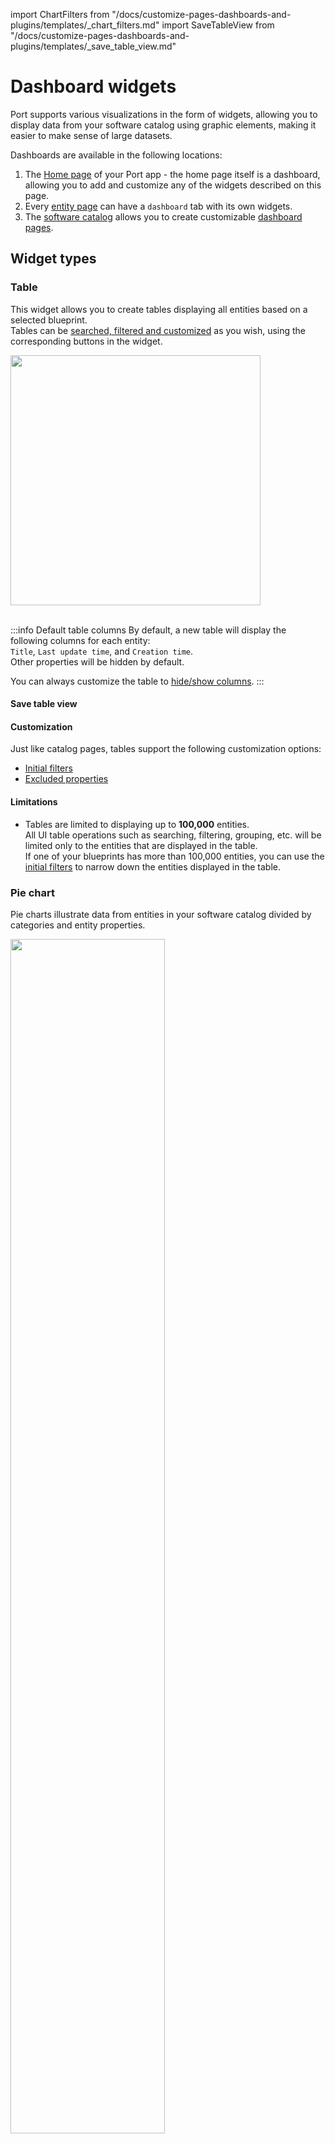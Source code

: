 import ChartFilters from "/docs/customize-pages-dashboards-and-plugins/templates/_chart_filters.md"
import SaveTableView from "/docs/customize-pages-dashboards-and-plugins/templates/_save_table_view.md"

# Dashboard widgets

Port supports various visualizations in the form of widgets, allowing you to display data from your software catalog using graphic elements, making it easier to make sense of large datasets.

Dashboards are available in the following locations:

1. The [Home page](https://app.getport.io/organization/home) of your Port app - the home page itself is a dashboard, allowing you to add and customize any of the widgets described on this page.
2. Every [entity page](/customize-pages-dashboards-and-plugins/page/entity-page#dashboard-widgets) can have a `dashboard` tab with its own widgets.
3. The [software catalog](https://app.getport.io/services) allows you to create customizable [dashboard pages](/customize-pages-dashboards-and-plugins/page/dashboard-page).

## Widget types

### Table

This widget allows you to create tables displaying all entities based on a selected blueprint.  
Tables can be [searched, filtered and customized](/customize-pages-dashboards-and-plugins/page/catalog-page#customization) as you wish, using the corresponding buttons in the widget.

<img src='/img/software-catalog/widgets/tableExample.png' width='400rem' />
<br/><br/>

:::info Default table columns
By default, a new table will display the following columns for each entity:  
`Title`, `Last update time`, and `Creation time`.  
Other properties will be hidden by default.  

You can always customize the table to [hide/show columns](/customize-pages-dashboards-and-plugins/page/catalog-page?create-page=ui#hideshow-columns).
:::

#### Save table view

<SaveTableView />

#### Customization

Just like catalog pages, tables support the following customization options:

- [Initial filters](/customize-pages-dashboards-and-plugins/page/catalog-page/#initial-filters)
- [Excluded properties](/customize-pages-dashboards-and-plugins/page/catalog-page/#excluded-properties)

#### Limitations

- Tables are limited to displaying up to **100,000** entities.  
  All UI table operations such as searching, filtering, grouping, etc. will be limited only to the entities that are displayed in the table.  
  If one of your blueprints has more than 100,000 entities, you can use the [initial filters](/customize-pages-dashboards-and-plugins/page/catalog-page/#initial-filters) to narrow down the entities displayed in the table.

### Pie chart

Pie charts illustrate data from entities in your software catalog divided by categories and entity properties.

<img src='/img/software-catalog/widgets/pieChartExample.png' width='70%' />

#### Visualization properties

| Field                   | Type     | Description                                                                                                                  | Default | Required |
| ----------------------- | -------- | ---------------------------------------------------------------------------------------------------------------------------- | ------- | -------- |
| `Title`                 | `String` | Pie chart title                                                                                                              | `null`  | `true`   |
| `Icon`                  | `String` | Pie chart Icon                                                                                                               | `null`  | `false`  |
| `Description`           | `String` | Pie chart description                                                                                                        | `null`  | `false`  |
| `Blueprint`             | `String` | The chosen blueprint from which related entities data is visualized                                                          | `null`  | `true`   |
| `Breakdown by property` | `String` | Group your chart by a specific property                                                                                      | `null`  | `true`   |
| `Filters`               | `Array`  | Filters to include or exclude specific data based on Port's [Search Rules](/search-and-query/search-and-query.md#rules) | []      | `false`  |

### Number chart

Number charts display a number value related to an entity and its properties.

You can choose one of these chart types:
* **Display single property** - display a property from a specific entity.
* **Count entities** - display the amount of related entities or show an average by time.  
* **Aggregate by property** - apply an aggregation function on number properties from multiple entities. 

:::note
You can also filter entities so the aggregation number chart will only apply to a limited set of entities with Port's [Search Rules](/search-and-query/search-and-query.md#rules)
::: 

![Number Chart](/img/software-catalog/widgets/numberChartExample.png)

#### Number chart properties

| Field             | Type     | Description                                                                                                                                                                                                                                 | Default    | Required |
| ----------------- | -------- | ------------------------------------------------------------------------------------------------------------------------------------------------------------------------------------------------------------------------------------------- | ---------- | -------- |
| `Title`           | `String` | Number Chart title                                                                                                                                                                                                                          | `null`     | `true`   |
| `Icon`            | `String` | Number Chart Icon                                                                                                                                                                                                                           | `null`     | `false`  |
| `Description`     | `String` | Number Chart description                                                                                                                                                                                                                    | `null`     | `false`  |
| `Chart type`    | `String` | Defines the operation type for the chart. Possible values: `Display single property`, `Count entities`, `Aggregate by property`                                                                                                                      | `null` | `true`   |
| `Blueprint`       | `String` | The chosen blueprint from which related entities data is visualized from                                                                                                                                                                    | `null`     | `true`   |

**Chart type: display single property** 

| Field             | Type     | Description                                                                                                                                                                                                                                 | Default    | Required |
| ----------------- | -------- | ------------------------------------------------------------------------------------------------------------------------------------------------------------------------------------------------------------------------------------------- | ---------- | -------- |
| `Entity`       | `String` | The chosen entity from which property data is visualized from                                                                                                                                                                    | `null`     | `true`   |
| `Property`        | `String` | The number property which will be visualized                                                 | `null`     | `true`   |                                                                                     | `null`     | `true`   |


**Chart type: Count entities**

| Field             | Type     | Description                                                                                                                                                                                                                                 | Default    | Required |
| ----------------- | -------- | ------------------------------------------------------------------------------------------------------------------------------------------------------------------------------------------------------------------------------------------- | ---------- | -------- |
| `Function`        | `String` | `count` and `average` (by time).                                                   | `null`     | `true`   |
| `Average of`      | `String` | `hour`, `day`, `week` and `month`. | `null`     | `true`   |
| `Measure time by` | `String` | Used to specify an alternative property to use as the time property for the average calculation instead of the default field which is `createdAt`.                                                                                          | `createdAt`     | `false`  |
| `Additional filters`         | `Array`  | Filters to include or exclude specific data based on Port's [search rules](/search-and-query/search-and-query.md#rules)                                                                                                                | []         | `false`  |
| `Unit`            | `String` | The unit of the number chart. Possible Values: `%`, `$`, `£`, `€`, `none`, `custom`                                                                                                                                                         | `null`     | `true`   |
| `Custom unit`      | `String` | Text to display below the number value. The `unitCustom` key is only available when `unit` equals to `custom`                                                                                                                               | `null`     | `true`   |
| `Unit alignment`   | `String` | `left`, `right`, `bottom`.                                                                                                                                                                                                                  | `null`     | `true`   |

**Chart type: Aggregate by property** 

| Field             | Type     | Description                                                                                                                                                                                                                                 | Default    | Required |
| ----------------- | -------- | ------------------------------------------------------------------------------------------------------------------------------------------------------------------------------------------------------------------------------------------- | ---------- | -------- |
| `Property`        | `String` | The number chart value will be the selected property's aggregated value (according to the chosen function) | `null`     | `true`   |
| `Function`        | `String` | `sum`, `min`, `max`, `average` and `median` | `null`     | `true`   |
| `Average of`      | `String` | `hour`, `day`, `week`, `month` and `total` (divide the sum by the number of entities) | `null`     | `true`   |
| `Measure time by` | `String` | Used to specify an alternative property to use as the time property for the average calculation instead of the default field which is `createdAt`.                                                                                          | `createdAt`     | `false`  |
| `Additional filters`         | `Array`  | Filters to include or exclude specific data based on Port's [search rules](/search-and-query/search-and-query.md#rules)                                                                                                                | []         | `false`  |
| `Unit`            | `String` | The unit of the number chart. Possible Values: `%`, `$`, `£`, `€`, `none`, `custom`                                                                                                                                                         | `null`     | `true`   |
| `Custom unit`      | `String` | Text to display below the number value. The `unitCustom` key is only available when `unit` equals to `custom`                                                                                                                               | `null`     | `true`   |
| `Unit alignment`   | `String` | `left`, `right`, `bottom`.                                                                                                                                                                                                                  | `null`     | `true`   |




:::note
When performing calculations of average time intervals, such as by hour, day, week, or month, it is important to note that any partial interval is considered as a full interval. This approach ensures consistency across different time units.

For example, if the dataset includes information spanning across 2 hours and 20 minutes, but the selected average timeframe is `hour`, then the summed value will be divided by 3 hours.
:::

### Line chart

Line charts display trends of `number` properties over time.  

Port offers two types of line charts:
1. [Property history (single entity)](#1-property-history-single-entity) - displays the values of one or more properties of a single entity.
2. [Aggregate property (all entities)](#2-aggregate-property-all-entities) - displays the aggregated values of one or more properties across all entities of a specific blueprint.

#### 1. Property history (single entity)

This chart type displays the values of one or more properties of a **single entity** over time.  

When creating this type of line chart:

1. Choose the **blueprint** you want to visualize.

2. Under the `Y axis` section
   - Give the axis a title.
   
   - Choose the **entity** you want to visualize.
   
   - Select one or more of the entity's `number` **properties** to visualize.

3. Under the `X axis` section:
   - Give the axis a title.

   - Choose a **time interval**, which is the amount of time between each data point in the chart.

   - Choose a **time range** for the chart, which is how far back in time the chart will display data (the maximum is 1 year).  
     Note that the available time ranges differ according to the selected time interval.

:::tip Specific entity page
When creating a line chart in an [entity page](/customize-pages-dashboards-and-plugins/page/entity-page#dashboard-widgets), the chosen entity will be the entity whose page you are on.
:::

For example, here is a line chart displaying a service's resource usage over the span of a week, in daily intervals:
<img src='/img/software-catalog/widgets/lineChartExample.png' width='100%' border='1px' />
<br/><br/>

**Limitations**

- This chart type displays data starting from the time the property was created on the blueprint.  
  Note that for aggregation (and calculation) properties, the data will be available from the time the aggregation property was created, and not the properties it is aggregating.
- Line chart data is limited to the last 365 days.

#### 2. Aggregate property (all entities)

This chart type displays the aggregated values of one or more properties across **all entities** of a specific blueprint.  
Each property will be displayed as a separate line in the chart.

When creating this type of line chart:

1. Choose the **blueprint** you want to visualize.

2. Under the `Y axis` section:
   - Give the axis a title.

   - Choose one or more of the blueprint's `number` **properties** to visualize.  

   - Choose an **aggregation function**, which is the operation to apply to the selected properties across all entities, for each time interval.  
     The possible values are:
     - `average`: The average value of each selected property.
     - `median`: The median value of each selected property.
     - `sum`: The sum of values in each selected property.
     - `max`: The maximum value of each selected property.
     - `min`: The minimum value of each selected property.
     - `last`: The last value of each selected property.

   - Optionally, define [additional filters](#chart-filters) in order to include/exclude specific entities from the chart.  
     For example, you can filter the entities by a specific property value, or by a specific time range.

3. Under the `X axis` section:
   - Give the axis a title.
   
   - Choose one of the blueprint's `datetime` properties by which to **measure the time** of the chart data.  
     This can be the entity's creation time, last update time, or any other `datetime` property.  

   - Choose a **time interval**, which is the amount of time between each data point in the chart.

   - Choose a **time range** for the chart, which is how far back in time the chart will display data (the maximum is 1 year).  
     Note that the available time ranges differ according to the selected time interval.

For example, here is a line chart displaying the maximum cost of all services over the span of a month, in weekly intervals:
<img src='/img/software-catalog/widgets/lineChartAggregationExample.png' width='100%' border='1px' />
<br/><br/>

**Limitations**

- This chart type does not support [calculation properties](/build-your-software-catalog/customize-integrations/configure-data-model/setup-blueprint/properties/calculation-property/).
- Line chart data is limited to the last 365 days.

<!-- #### Line chart properties

| Field           | Type     | Description                                   | Default | Required |
| --------------- | -------- | --------------------------------------------- | ------- | -------- |
| `Title`         | `String` | Chart title                                   | `null`  | `true`   |
| `Icon`          | `String` | Chart Icon                                    | `null`  | `false`  |
| `Description`   | `String` | An optional description for the chart         | `null`  | `false`  |
| `Blueprint`     | `String` | The chosen blueprint                          | `null`  | `true`   |
| `Entity`        | `String` | The chosen entity                             | `null`  | `true`   |
| `Properties`    | `Array`  | The chosen `number` property/ies to visualize | `null`  | `true`   |
| `Time interval` | `String` | The time interval to display in the x-axis of the chart.<br/>Possible values: `hour`, `day`, `week`, `month` | `null` | `true` |
| `Time range`    | `String` | The time range of the displayed data.<br/>Possible values change according to selected `time interval` - the longer the interval, the longer the available ranges | `null` | `true` | -->

### Markdown

This widget allows you to display any markdown content you wish in formatted form:

<img src='/img/software-catalog/widgets/markdownWidget.png' width='500rem' />
<br/><br/>

The widget also supports a wide variety of HTML tags, allowing you to create rich content:
<details>
<summary>**Supported HTML tags (click to expand)**</summary>
```bash
'iframe',
'a',
'style',
'h1',
'h2',
'h3',
'h4',
'h5',
'h6',
'nav',
'blockquote',
'dd',
'div',
'pre',
'dl',
'hr',
'li',
'menu',
'ol',
'p',
'ul',
'b',
'br',
'cite',
'code',
'em',
'i',
'mark',
'q',
's',
'samp',
'small',
'span',
'strong',
'sub',
'sup',
'time',
'u',
'var',
'wbr',
'img',
'video',
'svg',
'caption',
'col',
'colgroup',
'table',
'tbody',
'td',
'tfoot',
'th',
'thead',
'tr'
```
</details>

:::tip Practical example
A practical example of using HTML in a markdown widget can be found in Port's [live demo](https://demo.getport.io/organization/home), in the `Catalog quick access` widget. 
:::

#### Markdown widget properties

| Field      | Type     | Description           | Default | Required |
| ---------- | -------- | --------------------- | ------- | -------- |
| `Title`    | `String` | Markdown widget title | `null`  | `true`   |
| `Icon`     | `String` | Markdown widget Icon  | `null`  | `false`  |
| `markdown` | `String` | Markdown content      | `null`  | `false`  |

#### Internal markdown links

When linking to other pages in your portal, you can use `/` as the URL base, instead of using full URLs.  

For example, you can use `<a href="/plan_my_day">` instead of `<a href="https://demo.getport.io/plan_my_day">`.

### Iframe visualization

You can create an iframe widget to display an embedded url in the dashboard. The iframe widget is useful to display external dashboards or other external content. It also appends to the iframe URL query params the entity identifier and the blueprint identifier so the embedded page can use it for various purposes.

The entity identifier will be concatenated under the `entity` query param and the blueprint identifier will be concatenated under the `blueprint` query param. For example: `https://some-iframe-url.com?entity=entity_identifier&blueprint=blueprint_identifier`.

![iFrame](/img/software-catalog/widgets/iframeWidget.png)

#### Widget properties

| Field               | Type           | Description                                                                                                                                            | Default | Required |
| ------------------- | -------------- | ------------------------------------------------------------------------------------------------------------------------------------------------------ | ------- | -------- |
| `Title`             | `String`       | Iframe widget title                                                                                                                                    | `null`  | `true`   |
| `Icon`              | `String`       | Iframe widget Icon                                                                                                                                     | `null`  | `false`  |
| `Description`       | `String`       | Iframe widget description                                                                                                                              | `null`  | `false`  |
| `URL`               | `String`       | Iframe widget url                                                                                                                                      | `null`  | `false`  |
| `URL type`          | `String`       | `public` or `protect`                                                                                                                                  | `null`  | `false`  |
| `Authorization Url` | `URL String`   | If the `URL type` is `protected` this will be required. Read more about it [here](/build-your-software-catalog/customize-integrations/configure-data-model/setup-blueprint/properties/embedded-url/authentication/#authentication-code-flow--pkce) | `null`  | `false`  |
| `clientId`          | `String`       | If the `URL type` is `protected` this will be required. Read more about it [here](/build-your-software-catalog/customize-integrations/configure-data-model/setup-blueprint/properties/embedded-url/authentication/#authentication-code-flow--pkce) | `null`  | `false`  |
| `Scopes`            | `String Array` | If the `URL type` is `protected` this will be required. Read more about it [here](/build-your-software-catalog/customize-integrations/configure-data-model/setup-blueprint/properties/embedded-url/authentication/#authentication-code-flow--pkce) | `null`  | `false`  |
| `Token URL`         | `URL String`   | If the `URL type` is `protected` this will be required. Read more about it [here](/build-your-software-catalog/customize-integrations/configure-data-model/setup-blueprint/properties/embedded-url/authentication/#authentication-code-flow--pkce) | `null`  | `false`  |

### Action card

This widget allows you to execute [self-service actions](/actions-and-automations/create-self-service-experiences) directly from any dashboard (including your homepage).

A single action card can contain one or multiple actions:

**Single action**  
To execute the action, click on the button in the bottom left corner of the widget:

<img src='/img/software-catalog/widgets/actionCardSingle.png' width='50%' />
<br/><br/>

**Multiple actions**  
When choosing multiple actions, you can choose your own title for the widget.  
To execute an action, click on the ⚡ button next to it:

<img src='/img/software-catalog/widgets/actionCardMultiple.png' width='45%' />


### Action runs

This widget allows you to create a table displaying all past runs of a [self-service action](/actions-and-automations/create-self-service-experiences) in your portal.  
The table will automatically display data about each run, including status, input parameters, the executing user, and more. 

<img src='/img/software-catalog/widgets/actionRunsTableExample.png' width='100%' />

### Entity information

This widget displays information about a specific entity, including its properties and scorecard compliance.

Simply choose a blueprint and a specific entity, and the widget will display information similar to that found on the entity's page.

<img src='/img/software-catalog/widgets/entityInformationExample.png' width='100%' border='1px' />

## Chart filters

<ChartFilters />

Once you select the blueprint you want to visualize, default filters will appear in the `filters` field, for example:

<img src='/img/software-catalog/widgets/defaultInternalChartFilters.png' width='35%' border='1px' />
<br/><br/>

These are used internally in Port and cannot be modified/removed.
You can add additional filters as you wish, by adding new objects to the `rules` array, for example:

<details>
<summary><b>Filter with additional rule example (click to expand)</b></summary>

```json
{
  "combinator": "and",
  "rules": [
    {
      "operator": "=",
      "value": "service",
      "property": "$blueprint"
    },
    {
      "operator": "=",
      "value": "someValue",
      "property": "someProp"
    }
  ]
}
```
</details>

If you want to add additional rules with a different combinator, you can nest them inside a new object, for example:

<details>
<summary><b>Filter with nested rules example (click to expand)</b></summary>

```json
{
  "combinator": "and",
  "rules": [
    {
      "operator": "=",
      "value": "service",
      "property": "$blueprint"
    },
    {
      "combinator": "or",
      "rules": [
        {
          "operator": "=",
          "value": "someValue",
          "property": "someProp"
        },
        {
          "operator": "=",
          "value": "anotherValue",
          "property": "anotherProp"
        }
      ]
    }
  ]
}
```
</details>

### Filter example: only deployment entities from the last week

Let's assume we have a [blueprint](/build-your-software-catalog/customize-integrations/configure-data-model/setup-blueprint/setup-blueprint.md) that is called `Service` which is related to another blueprint called `Deployment`, and we want to create visualizations on top of the last week's deployments of this service.

To achieve this desired state, we can go into one of the `Service`'s profile pages and create a new visualization. After selecting the `Deployment` blueprint in the dropdown, we can add the following filter to the `Filters` array:

```json showLineNumbers
[
  {
    "property": "$createdAt",
    "operator": "between",
    "value": {
      "preset": "lastWeek"
    }
  }
]
```

### Dynamic filters

You can use [dynamic properties](/search-and-query/#dynamic-properties) of the logged-in user when filtering a widget.

## Widget type identifiers (Terraform)

When creating widgets using [Port's Terraform provider](https://registry.terraform.io/providers/port-labs/port-labs/latest/docs/resources/port_page), you need to provide the widget type's identifier in the `type` key.  
The following table lists the identifiers for each widget type:

| Widget type | Identifier |
| ----------- | ---------- |
| Number chart | `entities-number-chart` |
| Pie chart | `entities-pie-chart` |
| Line chart | `line-chart` |
| Markdown | `markdown` |
| IFrame | `iframe-widget` |
| Table | `table-entities-explorer` |
| Action card | `action-card-widget` |
| Action History | `action-runs-table-widget` |
| My entities | `my-entities` |
| Recently viewed | `recently-viewed-entities` |
| Recently used actions | `recently-used-actions` |

